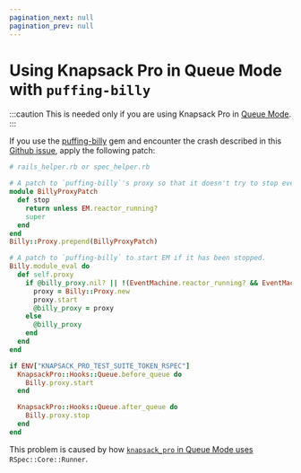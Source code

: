 ```yaml
---
pagination_next: null
pagination_prev: null
---
```


# Using Knapsack Pro in Queue Mode with `puffing-billy`

:::caution
This is needed only if you are using Knapsack Pro in [Queue Mode](https://github.com/KnapsackPro/knapsack_pro-ruby#queue-mode).
:::

If you use the [puffing-billy](https://github.com/oesmith/puffing-billy) gem and encounter the crash described in this [Github issue](https://github.com/oesmith/puffing-billy/issues/253), apply the following patch:

```ruby
# rails_helper.rb or spec_helper.rb

# A patch to `puffing-billy`'s proxy so that it doesn't try to stop eventmachine's reactor if it's not running.
module BillyProxyPatch
  def stop
    return unless EM.reactor_running?
    super
  end
end
Billy::Proxy.prepend(BillyProxyPatch)

# A patch to `puffing-billy` to start EM if it has been stopped.
Billy.module_eval do
  def self.proxy
    if @billy_proxy.nil? || !(EventMachine.reactor_running? && EventMachine.reactor_thread.alive?)
      proxy = Billy::Proxy.new
      proxy.start
      @billy_proxy = proxy
    else
      @billy_proxy
    end
  end
end

if ENV["KNAPSACK_PRO_TEST_SUITE_TOKEN_RSPEC"]
  KnapsackPro::Hooks::Queue.before_queue do
    Billy.proxy.start
  end

  KnapsackPro::Hooks::Queue.after_queue do
    Billy.proxy.stop
  end
end
```

This problem is caused by how [`knapsack_pro` in Queue Mode uses](https://knapsackpro.com/faq/question/why-when-i-use-queue-mode-for-rspec-then-my-tests-fail) `RSpec::Core::Runner`.
